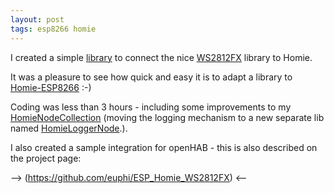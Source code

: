 ```yaml
---
layout: post
tags: esp8266 homie
---
```


I created a simple [library](https://github.com/euphi/ESP_Homie_WS2812FX) to connect the nice [WS2812FX](https://github.com/kitesurfer1404/WS2812FX) library to Homie.

It was a pleasure to see how quick and easy it is to adapt a library to [Homie-ESP8266](https://github.com/marvinroger/homie-esp8266) :-)

Coding was less than 3 hours - including some improvements to  my [HomieNodeCollection](https://github.com/euphi/HomieNodeCollection) (moving the logging mechanism to a new separate lib named [HomieLoggerNode](https://github.com/euphi/HomieLoggerNode).).

I also created a sample integration for openHAB - this is also described on the project page:

 --> (https://github.com/euphi/ESP_Homie_WS2812FX) <--
